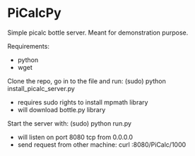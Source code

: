 # PiCalcPy
Simple picalc bottle server. Meant for demonstration purpose.

Requirements:
- python
- wget

Clone the repo, go in to the file and run: (sudo) python install_picalc_server.py
- requires sudo rights to install mpmath library
- will download bottle.py library

Start the server with: (sudo) python run.py
- will listen on port 8080 tcp from 0.0.0.0
- send request from other machine: curl <host machine ip>:8080/PiCalc/1000
